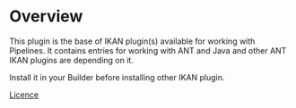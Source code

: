 # Overview

This plugin is the base of IKAN plugin(s) available for working with Pipelines.
It contains entries for working with ANT and Java and other ANT IKAN plugins are depending on it. 

Install it in your Builder before installing other IKAN plugin.

[Licence](https://www.ikanalm.com/PluginPlusLicense "Plugins License")
